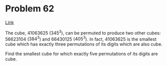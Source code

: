 # Problem 62

[Link](https://projecteuler.net/problem=62)

The cube, $41063625$ ($345^3$), can be permuted to produce two other cubes: $56623104$ ($384^3$) and $66430125$ ($405^3$). In fact, $41063625$ is the smallest cube which has exactly three permutations of its digits which are also cube.

Find the smallest cube for which exactly five permutations of its digits are cube.
